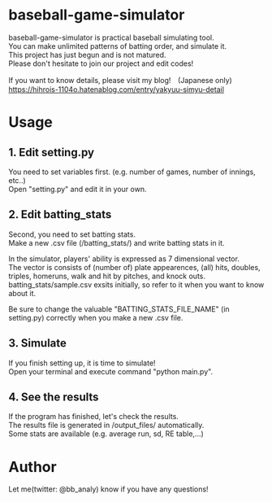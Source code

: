# baseball-game-simulator
baseball-game-simulator is practical baseball simulating tool.  
You can make unlimited patterns of batting order, and simulate it.  
This project has just begun and is not matured.  
Please don't hesitate to join our project and edit codes!  

If you want to know details, please visit my blog!　(Japanese only)  
https://hihrois-1104o.hatenablog.com/entry/yakyuu-simyu-detail

# Usage
## 1. Edit setting.py
You need to set variables first. (e.g. number of games, number of innings, etc..)  
Open "setting.py" and edit it in your own.  

## 2. Edit batting_stats
Second, you need to set batting stats.  
Make a new .csv file (/batting_stats/) and write batting stats in it.  
  
In the simulator, players' ability is expressed as 7 dimensional vector.  
The vector is consists of (number of) plate appearences, (all) hits, doubles, triples, homeruns, walk and hit by pitches, and knock outs.  
batting_stats/sample.csv exsits initially, so refer to it when you want to know about it.  
  
Be sure to change the valuable "BATTING_STATS_FILE_NAME" (in setting.py) correctly when you make a new .csv file.  

## 3. Simulate
If you finish setting up, it is time to simulate!  
Open your terminal and execute command "python main.py".

## 4. See the results
If the program has finished, let's check the results.  
The results file is generated in /output_files/ automatically.  
Some stats are available (e.g. average run, sd, RE table,...)

# Author
Let me(twitter: @bb_analy) know if you have any questions!
